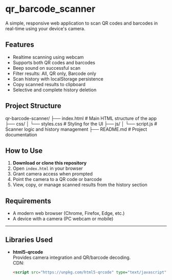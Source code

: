 # qr_barcode_scanner


A simple, responsive web application to scan QR codes and barcodes in real-time using your device's camera.
##  Features

- Realtime scanning using webcam
- Supports both QR codes and barcodes
- Beep sound on successful scan
- Filter results: All, QR only, Barcode only
- Scan history with localStorage persistence
- Copy scanned results to clipboard
- Selective and complete history deletion
## Project Structure

qr-barcode-scanner/
├── index.html              # Main HTML structure of the app
├── css/
│   └── styles.css          # Styling for the UI
├── js/
│   └── script.js           # Scanner logic and history management
├── README.md               # Project documentation


## How to Use

1. **Download or clone this repository**
2. Open `index.html` in your browser
3. Grant camera access when prompted
4. Point the camera to a QR code or barcode
5. View, copy, or manage scanned results from the history section

##  Requirements

- A modern web browser (Chrome, Firefox, Edge, etc.)
- A device with a camera (PC webcam or mobile)

---

##  Libraries Used

- **html5-qrcode**  
  Provides camera integration and QR/barcode decoding.  
  CDN:  
  ```html
  <script src="https://unpkg.com/html5-qrcode" type="text/javascript"></script>
